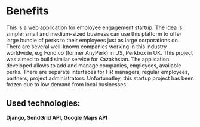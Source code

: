 # Benefits

This is a web application for employee engagement startup. The idea is simple: small and medium-sized business can use this platform to offer large bundle of perks to their employees just as large corporations do. There are several well-known companies working in this industry worldwide, e.g Fond.co (former AnyPerk) in US, Perkbox in UK. This project was aimed to build similar service for Kazakhstan.
The application developed allows to add and manage companies, employees, available perks. There are separate interfaces for HR managers, regular employees, partners, project administrators.
Unfortunatley, this startup project has been frozen due to low demand from local businesses.

## Used technologies:
**Django, SendGrid API, Google Maps API**
